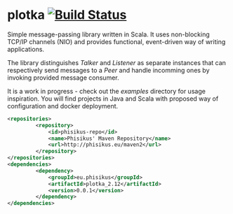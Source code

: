 # plotka [![Build Status](https://travis-ci.org/phisikus/plotka.svg?branch=master)](https://travis-ci.org/phisikus/plotka)

Simple message-passing library written in Scala. It uses non-blocking TCP/IP channels (NIO) and provides functional, event-driven way of writing applications.

The library distinguishes _Talker_ and _Listener_ as separate instances that can respectively send messages to a _Peer_ and handle incomming ones by invoking provided message consumer.

It is a work in progress - check out the _examples_ directory for usage inspiration. You will find projects in Java and Scala with proposed way of configuration and docker deployment.
 
```xml
<repositories>
         <repository>
             <id>phisikus-repo</id>
             <name>Phisikus' Maven Repository</name>
             <url>http://phisikus.eu/maven2</url>
         </repository>
</repositories>
<dependencies>
         <dependency>
             <groupId>eu.phisikus</groupId>
             <artifactId>plotka_2.12</artifactId>
             <version>0.0.1</version>
         </dependency>
</dependencies>
```


